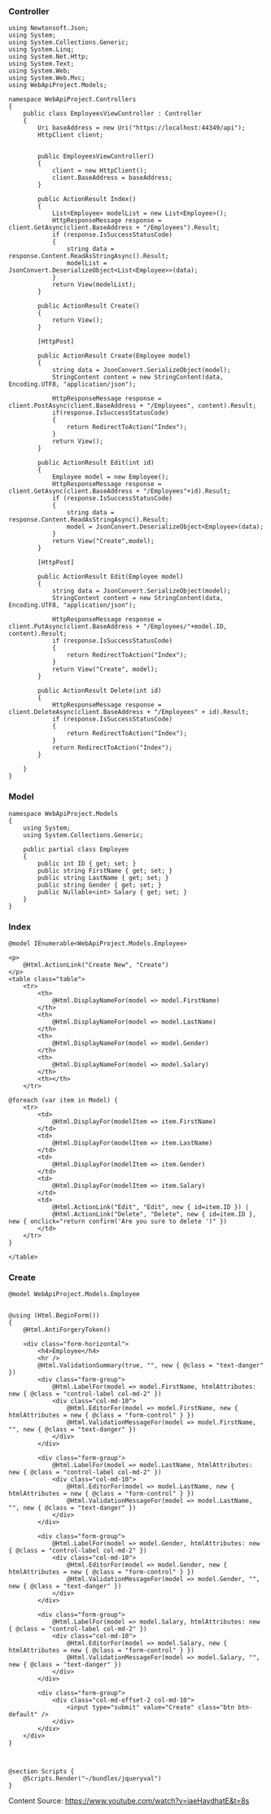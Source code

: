 ### Controller

    using Newtonsoft.Json;
    using System;
    using System.Collections.Generic;
    using System.Linq;
    using System.Net.Http;
    using System.Text;
    using System.Web;
    using System.Web.Mvc;
    using WebApiProject.Models;

    namespace WebApiProject.Controllers
    {
        public class EmployeesViewController : Controller
        {
            Uri baseAddress = new Uri("https://localhost:44349/api");
            HttpClient client;


            public EmployeesViewController()
            {
                client = new HttpClient();
                client.BaseAddress = baseAddress;
            }

            public ActionResult Index()
            {
                List<Employee> modelList = new List<Employee>();
                HttpResponseMessage response = client.GetAsync(client.BaseAddress + "/Employees").Result;
                if (response.IsSuccessStatusCode)
                {
                    string data = response.Content.ReadAsStringAsync().Result;
                    modelList = JsonConvert.DeserializeObject<List<Employee>>(data);
                }
                return View(modelList);
            }

            public ActionResult Create()
            {
                return View();
            }

            [HttpPost]

            public ActionResult Create(Employee model)
            {
                string data = JsonConvert.SerializeObject(model);
                StringContent content = new StringContent(data, Encoding.UTF8, "application/json");

                HttpResponseMessage response = client.PostAsync(client.BaseAddress + "/Employees", content).Result;
                if(response.IsSuccessStatusCode)
                {
                    return RedirectToAction("Index");
                }
                return View();
            }

            public ActionResult Edit(int id)
            {
                Employee model = new Employee();
                HttpResponseMessage response = client.GetAsync(client.BaseAddress + "/Employees"+id).Result;
                if (response.IsSuccessStatusCode)
                {
                    string data = response.Content.ReadAsStringAsync().Result;
                    model = JsonConvert.DeserializeObject<Employee>(data);
                }
                return View("Create",model);
            }

            [HttpPost]

            public ActionResult Edit(Employee model)
            {
                string data = JsonConvert.SerializeObject(model);
                StringContent content = new StringContent(data, Encoding.UTF8, "application/json");

                HttpResponseMessage response = client.PutAsync(client.BaseAddress + "/Employees/"+model.ID, content).Result;
                if (response.IsSuccessStatusCode)
                {
                    return RedirectToAction("Index");
                }
                return View("Create", model);
            }

            public ActionResult Delete(int id)
            {
                HttpResponseMessage response = client.DeleteAsync(client.BaseAddress + "/Employees" + id).Result;
                if (response.IsSuccessStatusCode)
                {
                    return RedirectToAction("Index");
                }
                return RedirectToAction("Index");
            }

        }
    }
    
### Model
  
    namespace WebApiProject.Models
    {
        using System;
        using System.Collections.Generic;

        public partial class Employee
        {
            public int ID { get; set; }
            public string FirstName { get; set; }
            public string LastName { get; set; }
            public string Gender { get; set; }
            public Nullable<int> Salary { get; set; }
        }
    }

    
### Index
 
    @model IEnumerable<WebApiProject.Models.Employee>

    <p>
        @Html.ActionLink("Create New", "Create")
    </p>
    <table class="table">
        <tr>
            <th>
                @Html.DisplayNameFor(model => model.FirstName)
            </th>
            <th>
                @Html.DisplayNameFor(model => model.LastName)
            </th>
            <th>
                @Html.DisplayNameFor(model => model.Gender)
            </th>
            <th>
                @Html.DisplayNameFor(model => model.Salary)
            </th>
            <th></th>
        </tr>

    @foreach (var item in Model) {
        <tr>
            <td>
                @Html.DisplayFor(modelItem => item.FirstName)
            </td>
            <td>
                @Html.DisplayFor(modelItem => item.LastName)
            </td>
            <td>
                @Html.DisplayFor(modelItem => item.Gender)
            </td>
            <td>
                @Html.DisplayFor(modelItem => item.Salary)
            </td>
            <td>
                @Html.ActionLink("Edit", "Edit", new { id=item.ID }) |
                @Html.ActionLink("Delete", "Delete", new { id=item.ID }, new { onclick="return confirm('Are you sure to delete ')" })
            </td>
        </tr>
    }

    </table>

    
### Create

    @model WebApiProject.Models.Employee


    @using (Html.BeginForm()) 
    {
        @Html.AntiForgeryToken()

        <div class="form-horizontal">
            <h4>Employee</h4>
            <hr />
            @Html.ValidationSummary(true, "", new { @class = "text-danger" })
            <div class="form-group">
                @Html.LabelFor(model => model.FirstName, htmlAttributes: new { @class = "control-label col-md-2" })
                <div class="col-md-10">
                    @Html.EditorFor(model => model.FirstName, new { htmlAttributes = new { @class = "form-control" } })
                    @Html.ValidationMessageFor(model => model.FirstName, "", new { @class = "text-danger" })
                </div>
            </div>

            <div class="form-group">
                @Html.LabelFor(model => model.LastName, htmlAttributes: new { @class = "control-label col-md-2" })
                <div class="col-md-10">
                    @Html.EditorFor(model => model.LastName, new { htmlAttributes = new { @class = "form-control" } })
                    @Html.ValidationMessageFor(model => model.LastName, "", new { @class = "text-danger" })
                </div>
            </div>

            <div class="form-group">
                @Html.LabelFor(model => model.Gender, htmlAttributes: new { @class = "control-label col-md-2" })
                <div class="col-md-10">
                    @Html.EditorFor(model => model.Gender, new { htmlAttributes = new { @class = "form-control" } })
                    @Html.ValidationMessageFor(model => model.Gender, "", new { @class = "text-danger" })
                </div>
            </div>

            <div class="form-group">
                @Html.LabelFor(model => model.Salary, htmlAttributes: new { @class = "control-label col-md-2" })
                <div class="col-md-10">
                    @Html.EditorFor(model => model.Salary, new { htmlAttributes = new { @class = "form-control" } })
                    @Html.ValidationMessageFor(model => model.Salary, "", new { @class = "text-danger" })
                </div>
            </div>

            <div class="form-group">
                <div class="col-md-offset-2 col-md-10">
                    <input type="submit" value="Create" class="btn btn-default" />
                </div>
            </div>
        </div>
    }



    @section Scripts {
        @Scripts.Render("~/bundles/jqueryval")
    }


    
Content Source: https://www.youtube.com/watch?v=iaeHaydhatE&t=8s    
